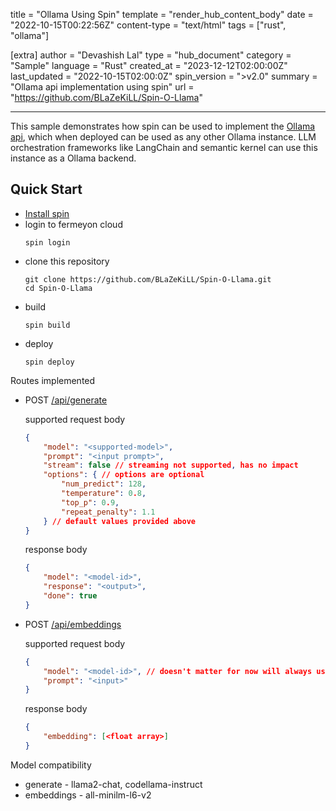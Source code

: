 title = "Ollama Using Spin"
template = "render_hub_content_body"
date = "2022-10-15T00:22:56Z"
content-type = "text/html"
tags = ["rust", "ollama"]

[extra]
author = "Devashish Lal"
type = "hub_document"
category = "Sample"
language = "Rust"
created_at = "2023-12-12T02:00:00Z"
last_updated = "2022-10-15T02:00:0Z"
spin_version = ">v2.0"
summary =  "Ollama api implementation using spin"
url = "https://github.com/BLaZeKiLL/Spin-O-Llama"

---

This sample demonstrates how spin can be used to implement the [Ollama api](https://github.com/jmorganca/ollama/blob/main/docs/api.md), which when deployed can be used as any other Ollama instance. LLM orchestration frameworks like LangChain and semantic kernel can use this instance as a Ollama backend.

## Quick Start
- [Install spin](https://developer.fermyon.com/spin/v2/install)
- login to fermeyon cloud
    ```
    spin login
    ```
- clone this repository
    ```
    git clone https://github.com/BLaZeKiLL/Spin-O-Llama.git
    cd Spin-O-Llama
    ```
- build
    ```
    spin build
    ```
- deploy
    ```
    spin deploy
    ```

Routes implemented
- POST [/api/generate](https://github.com/jmorganca/ollama/blob/main/docs/api.md#generate-a-completion)

    supported request body
    ```json
    {
        "model": "<supported-model>",
        "prompt": "<input prompt>",
        "stream": false // streaming not supported, has no impact
        "options": { // options are optional
            "num_predict": 128,
            "temperature": 0.8,
            "top_p": 0.9,
            "repeat_penalty": 1.1
        } // default values provided above
    }
    ```

    response body
    ```json
    {
        "model": "<model-id>",
        "response": "<output>",
        "done": true
    }
    ```
- POST [/api/embeddings](https://github.com/jmorganca/ollama/blob/main/docs/api.md#generate-embeddings)

    supported request body
    ```json
    {
        "model": "<model-id>", // doesn't matter for now will always use all-minilm-l6-v2
        "prompt": "<input>"
    }
    ```

    response body
    ```json
    {
        "embedding": [<float array>]
    }
    ```

Model compatibility
- generate - llama2-chat, codellama-instruct
- embeddings - all-minilm-l6-v2